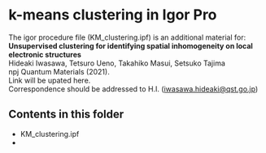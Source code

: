 # k-means clustering in Igor Pro<br>
The igor procedure file (KM_clustering.ipf) is an additional material for:<br>
**Unsupervised clustering for identifying spatial inhomogeneity on local electronic structures**<br>
Hideaki Iwasawa, Tetsuro Ueno, Takahiko Masui, Setsuko Tajima<br>
npj Quantum Materials (2021).<br>
Link will be upated here.<br>
Correspondence should be addressed to H.I. (iwasawa.hideaki@qst.go.jp)<br>

## Contents in this folder
- KM_clustering.ipf
- 
